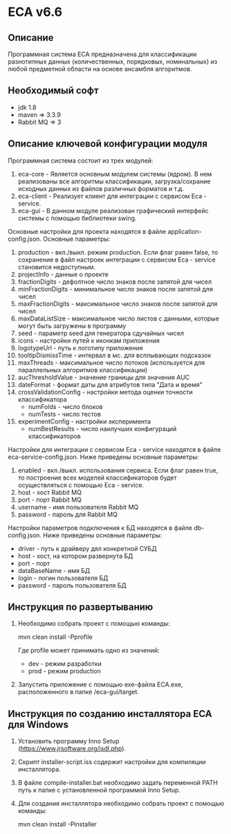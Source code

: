 ECA v6.6
========================================

Описание
----------------------------------------
Программная система ECA предназначена для классификации разнотипных данных (количественных, порядковых, номинальных)
из любой предметной области на основе ансамбля алгоритмов.

Необходимый софт
----------------------------------------
* jdk 1.8
* maven => 3.3.9
* Rabbit MQ => 3

Описание ключевой конфигурации модуля
----------------------------------------
Программная система состоит из трех модулей:

1) eca-core - Является основным модулем системы (ядром). В нем реализованы все алгоритмы классификации,
   загрузка/сохрание исходных данных из файлов различных форматов и т.д.
2) eca-client - Реализует клиент для интеграции с сервисом Eca - service.
3) eca-gui - В данном модуле реализован графический интерфейс системы с помощью библиотеки swing.

Основные настройки для проекта находятся в файле application-config.json. Основные параметры:

1) production - вкл./выкл. режим production. Если флаг равен false, то сохранение в файл настроек интеграции с
   сервисом Eca - service становится недоступным.
2) projectInfo - данные о проекте
3) fractionDigits - дефолтное число знаков после запятой для чисел
4) minFractionDigits - минимальное число знаков после запятой для чисел
5) maxFractionDigits - максимальное число знаков после запятой для чисел
6) maxDataListSize - максимальное число листов с данными, которые могут быть загружены в программу
7) seed - параметр seed для генератора сдучайных чисел
8) icons - настройки путей к иконкам приложения
9) logotypeUrl - путь к логотипу приложения
10) tooltipDismissTime - интервал в мс. для всплывающих подсказок
11) maxThreads - максимальное число потоков (используется для параллельных алгоритмов классификации)
12) aucThresholdValue - значение границы для значения AUC
13) dateFormat - формат даты для атрибутов типа "Дата и время"
14) crossValidationConfig - настройки метода оценки точности классификатора
    * numFolds - число блоков
    * numTests - число тестов
15) experimentConfig - настройки эксперимента
    * numBestResults - число наилучших конфигураций классификаторов
    
Настройки для интеграции с сервисом Eca - service находятся в файле eca-service-config.json. Ниже приведены
основные параметры:

1) enabled - вкл./выкл. использования сервиса. Если флаг равен true, то построение всех моделей классификаторов
    будет осуществляться с помощью Eca - service.
2) host - хост Rabbit MQ
3) port - порт Rabbit MQ
4) username - имя пользователя Rabbit MQ
5) password - пароль для Rabbit MQ
    
Настройки параметров подключения к БД находятся в файле db-config.json. Ниже приведены основные параметры:

* driver - путь к драйверу дял конкретной СУБД
* host - хост, на котором развернута БД
* port - порт
* dataBaseName - имя БД
* login - логин пользователя БД
* password - пароль пользователя БД

Инструкция по развертыванию
----------------------------------------

1. Необходимо собрать проект с помощью команды:
    
   mvn clean install -Pprofile
   
   Где profile может принимать одно из значений:
   
   * dev - режим разработки
   * prod - режим production
   
2. Запустить приложение с помощью exe-файла ECA.exe, расположенного в папке /eca-gui/target.
   
Инструкция по созданию инсталлятора ECA для Windows
----------------------------------------

1. Установить программу Inno Setup (https://www.jrsoftware.org/isdl.php).

2. Скрипт installer-script.iss содержит настройки для компиляции инсталлятора.

3. В файле compile-installer.bat необходимо задать переменной PATH путь к папке с установленной программой Inno Setup.

4. Для создания инсталлятора необходимо собрать проект с помощью команды:

    mvn clean install -Pinstaller
